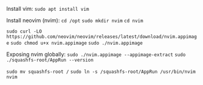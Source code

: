 Install vim:
`sudo apt install vim`

Install neovim (nvim):
`cd /opt`
`sudo mkdir nvim`
`cd nvim`

`sudo curl -LO https://github.com/neovim/neovim/releases/latest/download/nvim.appimage`
`sudo chmod u+x nvim.appimage`
`sudo ./nvim.appimage`

Exposing nvim globally:
`sudo ./nvim.appimage --appimage-extract`
`sudo ./squashfs-root/AppRun --version`

`sudo mv squashfs-root /`
`sudo ln -s /squashfs-root/AppRun /usr/bin/nvim`
`nvim`
